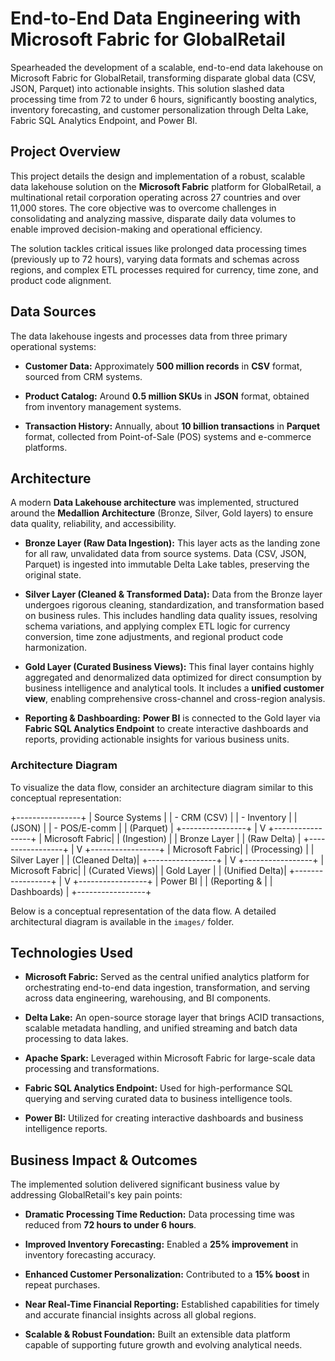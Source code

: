 # End-to-End Data Engineering with Microsoft Fabric for GlobalRetail

Spearheaded the development of a scalable, end-to-end data lakehouse on Microsoft Fabric for GlobalRetail, transforming disparate global data (CSV, JSON, Parquet) into actionable insights. This solution slashed data processing time from 72 to under 6 hours, significantly boosting analytics, inventory forecasting, and customer personalization through Delta Lake, Fabric SQL Analytics Endpoint, and Power BI.

## Project Overview

This project details the design and implementation of a robust, scalable data lakehouse solution on the **Microsoft Fabric** platform for GlobalRetail, a multinational retail corporation operating across 27 countries and over 11,000 stores. The core objective was to overcome challenges in consolidating and analyzing massive, disparate daily data volumes to enable improved decision-making and operational efficiency.

The solution tackles critical issues like prolonged data processing times (previously up to 72 hours), varying data formats and schemas across regions, and complex ETL processes required for currency, time zone, and product code alignment.

## Data Sources

The data lakehouse ingests and processes data from three primary operational systems:

* **Customer Data:** Approximately **500 million records** in **CSV** format, sourced from CRM systems.

* **Product Catalog:** Around **0.5 million SKUs** in **JSON** format, obtained from inventory management systems.

* **Transaction History:** Annually, about **10 billion transactions** in **Parquet** format, collected from Point-of-Sale (POS) systems and e-commerce platforms.

## Architecture

A modern **Data Lakehouse architecture** was implemented, structured around the **Medallion Architecture** (Bronze, Silver, Gold layers) to ensure data quality, reliability, and accessibility.

* **Bronze Layer (Raw Data Ingestion):** This layer acts as the landing zone for all raw, unvalidated data from source systems. Data (CSV, JSON, Parquet) is ingested into immutable Delta Lake tables, preserving the original state.

* **Silver Layer (Cleaned & Transformed Data):** Data from the Bronze layer undergoes rigorous cleaning, standardization, and transformation based on business rules. This includes handling data quality issues, resolving schema variations, and applying complex ETL logic for currency conversion, time zone adjustments, and regional product code harmonization.

* **Gold Layer (Curated Business Views):** This final layer contains highly aggregated and denormalized data optimized for direct consumption by business intelligence and analytical tools. It includes a **unified customer view**, enabling comprehensive cross-channel and cross-region analysis.

* **Reporting & Dashboarding:** **Power BI** is connected to the Gold layer via **Fabric SQL Analytics Endpoint** to create interactive dashboards and reports, providing actionable insights for various business units.

### Architecture Diagram

To visualize the data flow, consider an architecture diagram similar to this conceptual representation:

+----------------+
|  Source Systems |
|  - CRM (CSV)   |
|  - Inventory   |
|    (JSON)      |
|  - POS/E-comm  |
|    (Parquet)   |
+----------------+
|
V
+-----------------+
|  Microsoft Fabric|
|  (Ingestion)    |
|  Bronze Layer   |
|  (Raw Delta)    |
+-----------------+
|
V
+-----------------+
|  Microsoft Fabric|
|  (Processing)   |
|  Silver Layer   |
|  (Cleaned Delta)|
+-----------------+
|
V
+-----------------+
|  Microsoft Fabric|
|  (Curated Views)|
|  Gold Layer     |
|  (Unified Delta)|
+-----------------+
|
V
+-----------------+
|  Power BI       |
|  (Reporting &   |
|   Dashboards)   |
+-----------------+

Below is a conceptual representation of the data flow. A detailed architectural diagram is available in the `images/` folder.

## Technologies Used

* **Microsoft Fabric:** Served as the central unified analytics platform for orchestrating end-to-end data ingestion, transformation, and serving across data engineering, warehousing, and BI components.

* **Delta Lake:** An open-source storage layer that brings ACID transactions, scalable metadata handling, and unified streaming and batch data processing to data lakes.

* **Apache Spark:** Leveraged within Microsoft Fabric for large-scale data processing and transformations.

* **Fabric SQL Analytics Endpoint:** Used for high-performance SQL querying and serving curated data to business intelligence tools.

* **Power BI:** Utilized for creating interactive dashboards and business intelligence reports.

## Business Impact & Outcomes

The implemented solution delivered significant business value by addressing GlobalRetail's key pain points:

* **Dramatic Processing Time Reduction:** Data processing time was reduced from **72 hours to under 6 hours**.

* **Improved Inventory Forecasting:** Enabled a **25% improvement** in inventory forecasting accuracy.

* **Enhanced Customer Personalization:** Contributed to a **15% boost** in repeat purchases.

* **Near Real-Time Financial Reporting:** Established capabilities for timely and accurate financial insights across all global regions.

* **Scalable & Robust Foundation:** Built an extensible data platform capable of supporting future growth and evolving analytical needs.
